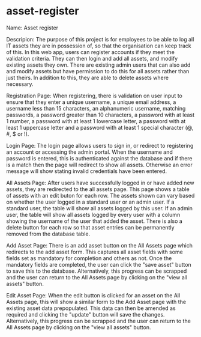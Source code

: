 # asset-register

Name:
Asset register

Descripion:
The purpose of this project is for employees to be able to log all IT assets they are in possession of, so that the organisation can keep track of this. 
In this web app, users can register accounts if they meet the validation criteria. They can then login and add all assets, and modify existing assets they own. 
There are existing admin users that can also add and modify assets but have permission to do this for all assets rather than just theirs. In addition to this, they are able to delete assets where necessary. 

Registration Page:
When registering, there is validation on user input to ensure that they enter a unique username, a unique email address, a username less than 15 characters, an alphanumeric username, matching passwords, a password greater than 10 characters, a password with at least 1 number, a password with at least 1 lowercase letter, a password with at least 1 uppercase letter and a password with at least 1 special character (@, #, $ or !).

Login Page:
The login page allows users to sign in, or redirect to registering an account or accessing the admin portal. 
When the username and password is entered, this is authenticated against the database and if there is a match then the page will redirect to show all assets.
Otherwise an error message will show stating invalid credentials have been entered.

All Assets Page:
After users have successfully logged in or have added new assets, they are redirected to the all assets page. This page shows a table of assets with an edit buton for each row. The assets shown can vary based on whether the user logged in a standard user or an admin user. 
If a standard user, the table will show all assets logged by this user.
If an admin user, the table will show all assets logged by every user with a column showing the username of the user that added the asset. There is also a delete button for each row so that asset entries can be permanently removed from the database table. 

Add Asset Page:
There is an add asset button on the All Assets page which redirects to the add asset form. This captures all asset fields with some fields set as mandatory for completion and others as not. Once the mandatory fields are completed, the user can click the "save asset" button to save this to the database. Alternatively, this progress can be scrapped and the user can return to the All Assets page by clicking on the "view all assets" button.

Edit Asset Page:
When the edit button is clicked for an asset on the All Assets page, this will show a similar form to the Add Asset page with the existing asset data prepopulated. This data can then be amended as required and clicking the "update" button will save the changes. Alternatively, this progress can be scrapped and the user can return to the All Assets page by clicking on the "view all assets" button.






